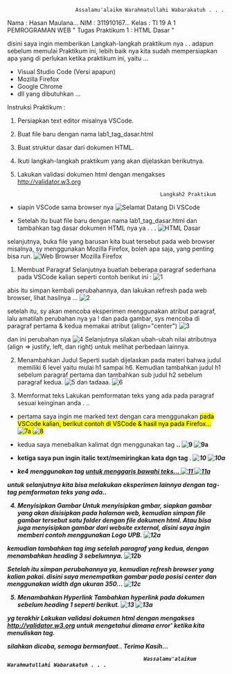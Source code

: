                           Assalamu'alaikm Warahmatullahi Wabarakatuh . . .  

Nama  : Hasan Maulana...              NIM   : 311910167...                Kelas : TI 19 A 1
                                PEMROGRAMAN WEB
                        " Tugas Praktikum 1 : HTML Dasar "
        
disini saya ingin memberikan Langkah-langkah praktikum nya . . 
adapun sebelum memulai Praktikum ini, lebih baik nya kita sudah mempersiapkan apa yang di perlukan ketika praktikum ini, yaitu ...
- Visual Studio Code (Versi apapun)
- Mozilla Firefox 
- Google Chrome 
- dll yang dibutuhkan ...

Instruksi Praktikum :
1. Persiapkan text editor misalnya VSCode.
2. Buat file baru dengan nama lab1_tag_dasar.html
3. Buat struktur dasar dari dokumen HTML.
4. Ikuti langkah-langkah praktikum yang akan dijelaskan berikutnya.
5. Lakukan validasi dokumen html dengan mengakses http://validator.w3.org

                                                     Langkah2 Praktikum
- siapin VSCode sama browser nya 
![Selamat Datang Di VSCode](https://user-images.githubusercontent.com/56497286/112858559-2e5d3f80-90dc-11eb-8c80-a6e6d23d1f15.png)

- Setelah itu buat file baru dengan nama lab1_tag_dasar.html dan tambahkan tag dasar dokumen 
HTML nya ya . . .
![HTML Dasar](https://user-images.githubusercontent.com/56497286/112859531-205bee80-90dd-11eb-99f3-dbfe01abcdf3.png)


selanjutnya, buka file yang barusan kita buat tersebut pada web browser misalnya, sy menggunakan Mozilla Firefox, boleh apa saja, yang penting bisa run.
![Web Browser Mozilla Firefox](https://user-images.githubusercontent.com/56497286/112859905-8183c200-90dd-11eb-8b43-7db7385938b0.png)


1. Membuat Paragraf
Selanjutnya buatlah beberapa paragraf sederhana pada VSCode kalian seperti contoh berikut ini :
![1](https://user-images.githubusercontent.com/56497286/112861551-176c1c80-90df-11eb-94cc-2778076ccca8.png)


abis itu simpan kembali perubahannya, dan lakukan refresh pada web browser, lihat hasilnya ...
![2](https://user-images.githubusercontent.com/56497286/112861939-7893f000-90df-11eb-98fb-e5382b10bed2.png)


setelah itu, sy akan mencoba eksperimen menggunakan atribut paragraf, lalu amatilah perubahan nya ya !
dan pada gambar, sys mencoba di paragraf pertama & kedua memakai atribut (align="center")
![3](https://user-images.githubusercontent.com/56497286/112862856-66ff1800-90e0-11eb-861e-33203e3f1b33.png)


dan ini perubahan nya
![4](https://user-images.githubusercontent.com/56497286/112863119-b6dddf00-90e0-11eb-8745-307e6b9e94da.png)
Selanjutnya silakan ubah-ubah nilai atributnya (align => justify, left, dan right) untuk melihat 
perbedaan lainnya. 

2. Menambahkan Judul
Seperti sudah dijelaskan pada materi bahwa judul memiliki 6 level yaitu mulai h1 sampai h6. 
Kemudian tambahkan judul h1 sebelum paragraf pertama dan tambahkan sub judul h2 sebelum 
paragraf kedua.
![5](https://user-images.githubusercontent.com/56497286/112866314-db878600-90e3-11eb-8c08-7da3c2c524a9.png)
dan tadaaa.
![6](https://user-images.githubusercontent.com/56497286/112866916-88620300-90e4-11eb-82a7-7ba2c0c38eb3.png)


3. Memformat teks
Lakukan pemformatan teks yang ada pada paragraf sesuai keinginan anda . ..
- pertama saya ingin me marked text dengan cara menggunakan <mark> pada VSCode kalian, berikut contoh di VSCode & hasil nya pada Firefox...
![7a](https://user-images.githubusercontent.com/56497286/112868188-f8bd5400-90e5-11eb-9f53-8ca3abcaa905.png)
                ![8](https://user-images.githubusercontent.com/56497286/112868316-1db1c700-90e6-11eb-9ea8-f0d20d40ae94.png)


- kedua saya menebalkan kalimat dgn menggunakan tag <b>..
![9](https://user-images.githubusercontent.com/56497286/112868922-cc560780-90e6-11eb-9716-922d84c93d4d.png)
                ![9a](https://user-images.githubusercontent.com/56497286/112868953-d546d900-90e6-11eb-8478-94d793cc4fba.png)


- ketiga saya pun ingin italic text/memiringkan kata dgn tag <i>.
![10](https://user-images.githubusercontent.com/56497286/112869459-628a2d80-90e7-11eb-8098-6bea3bcdd32a.png)
                ![10a](https://user-images.githubusercontent.com/56497286/112869719-a54c0580-90e7-11eb-8af3-30ef7521d0b9.png)


- ke4 menggunakan tag <ins> untuk menggaris bawahi teks...
![11](https://user-images.githubusercontent.com/56497286/112870332-4b980b00-90e8-11eb-9484-38294f1896de.png)
                ![11a](https://user-images.githubusercontent.com/56497286/112870572-8d28b600-90e8-11eb-9d2f-7c3ef2c549fb.png)

untuk selanjutnya kita bisa melakukan eksperimen lainnya dengan tag-tag pemformatan teks yang ada..


4. Menyisipkan Gambar
Untuk menyisipkan gmbar, siapkan gambar yang akan disisipkan pada halaman web, kemudian 
simpan file gambar tersebut satu folder dengan file dokumen html. Atau bisa juga menyisipkan 
gambar dari website external, disini saya ingin memberi contoh menggunakan Logo UPB.
![12a](https://user-images.githubusercontent.com/56497286/112919714-d0f3dd80-9131-11eb-8280-d2a97abfee1d.png)


kemudian tambahkan tag img setelah paragraf yang kedua, dengan menambahkan heading 3 sebelumnya.
![12b](https://user-images.githubusercontent.com/56497286/112919794-f8e34100-9131-11eb-82c1-f41bd24b4b29.png)


Setelah itu simpan perubahannya ya, kemudian refresh browser yang kalian pakai.
disini saya menempatkan gambar pada posisi center dan menggunakan width dgn ukuran 350...
![12c](https://user-images.githubusercontent.com/56497286/112919863-16b0a600-9132-11eb-88e4-c85e21b5c7ea.png)


5. Menambahkan Hyperlink
Tambahkan hyperlink pada dokumen sebelum heading 1 seperti berikut.
![13](https://user-images.githubusercontent.com/56497286/112920427-2086d900-9133-11eb-9396-d4eba5d82c7a.png)
![13a](https://user-images.githubusercontent.com/56497286/112920444-2c729b00-9133-11eb-8bf3-e7d55c60ff46.png)


yg terakhir Lakukan validasi dokumen html dengan mengakses http://validator.w3.org untuk mengetahui dimana error' ketika kita menuliskan tag.

silahkan dicoba, semoga bermanfaat..
Terima Kasih...

                                                Wassalamu'alaikum Warahmatullahi Wabarakatuh . . . 


